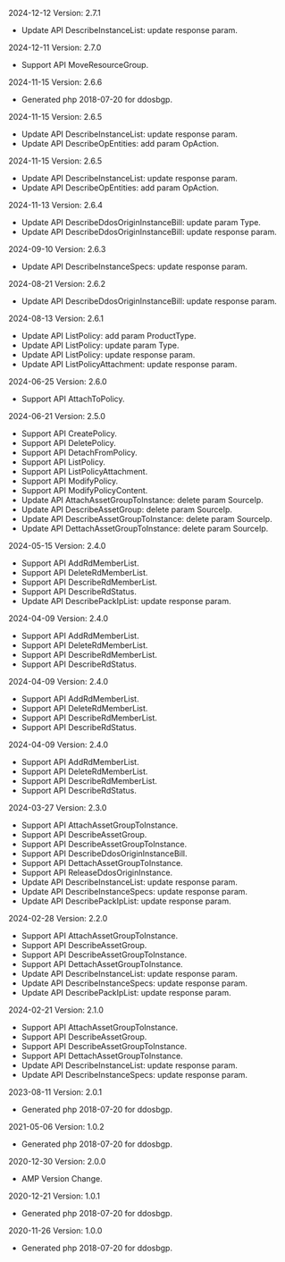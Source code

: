 2024-12-12 Version: 2.7.1
- Update API DescribeInstanceList: update response param.


2024-12-11 Version: 2.7.0
- Support API MoveResourceGroup.


2024-11-15 Version: 2.6.6
- Generated php 2018-07-20 for ddosbgp.

2024-11-15 Version: 2.6.5
- Update API DescribeInstanceList: update response param.
- Update API DescribeOpEntities: add param OpAction.


2024-11-15 Version: 2.6.5
- Update API DescribeInstanceList: update response param.
- Update API DescribeOpEntities: add param OpAction.


2024-11-13 Version: 2.6.4
- Update API DescribeDdosOriginInstanceBill: update param Type.
- Update API DescribeDdosOriginInstanceBill: update response param.


2024-09-10 Version: 2.6.3
- Update API DescribeInstanceSpecs: update response param.


2024-08-21 Version: 2.6.2
- Update API DescribeDdosOriginInstanceBill: update response param.


2024-08-13 Version: 2.6.1
- Update API ListPolicy: add param ProductType.
- Update API ListPolicy: update param Type.
- Update API ListPolicy: update response param.
- Update API ListPolicyAttachment: update response param.


2024-06-25 Version: 2.6.0
- Support API AttachToPolicy.


2024-06-21 Version: 2.5.0
- Support API CreatePolicy.
- Support API DeletePolicy.
- Support API DetachFromPolicy.
- Support API ListPolicy.
- Support API ListPolicyAttachment.
- Support API ModifyPolicy.
- Support API ModifyPolicyContent.
- Update API AttachAssetGroupToInstance: delete param SourceIp.
- Update API DescribeAssetGroup: delete param SourceIp.
- Update API DescribeAssetGroupToInstance: delete param SourceIp.
- Update API DettachAssetGroupToInstance: delete param SourceIp.


2024-05-15 Version: 2.4.0
- Support API AddRdMemberList.
- Support API DeleteRdMemberList.
- Support API DescribeRdMemberList.
- Support API DescribeRdStatus.
- Update API DescribePackIpList: update response param.


2024-04-09 Version: 2.4.0
- Support API AddRdMemberList.
- Support API DeleteRdMemberList.
- Support API DescribeRdMemberList.
- Support API DescribeRdStatus.


2024-04-09 Version: 2.4.0
- Support API AddRdMemberList.
- Support API DeleteRdMemberList.
- Support API DescribeRdMemberList.
- Support API DescribeRdStatus.


2024-04-09 Version: 2.4.0
- Support API AddRdMemberList.
- Support API DeleteRdMemberList.
- Support API DescribeRdMemberList.
- Support API DescribeRdStatus.


2024-03-27 Version: 2.3.0
- Support API AttachAssetGroupToInstance.
- Support API DescribeAssetGroup.
- Support API DescribeAssetGroupToInstance.
- Support API DescribeDdosOriginInstanceBill.
- Support API DettachAssetGroupToInstance.
- Support API ReleaseDdosOriginInstance.
- Update API DescribeInstanceList: update response param.
- Update API DescribeInstanceSpecs: update response param.
- Update API DescribePackIpList: update response param.


2024-02-28 Version: 2.2.0
- Support API AttachAssetGroupToInstance.
- Support API DescribeAssetGroup.
- Support API DescribeAssetGroupToInstance.
- Support API DettachAssetGroupToInstance.
- Update API DescribeInstanceList: update response param.
- Update API DescribeInstanceSpecs: update response param.
- Update API DescribePackIpList: update response param.


2024-02-21 Version: 2.1.0
- Support API AttachAssetGroupToInstance.
- Support API DescribeAssetGroup.
- Support API DescribeAssetGroupToInstance.
- Support API DettachAssetGroupToInstance.
- Update API DescribeInstanceList: update response param.
- Update API DescribeInstanceSpecs: update response param.


2023-08-11 Version: 2.0.1
- Generated php 2018-07-20 for ddosbgp.

2021-05-06 Version: 1.0.2
- Generated php 2018-07-20 for ddosbgp.

2020-12-30 Version: 2.0.0
- AMP Version Change.

2020-12-21 Version: 1.0.1
- Generated php 2018-07-20 for ddosbgp.

2020-11-26 Version: 1.0.0
- Generated php 2018-07-20 for ddosbgp.

